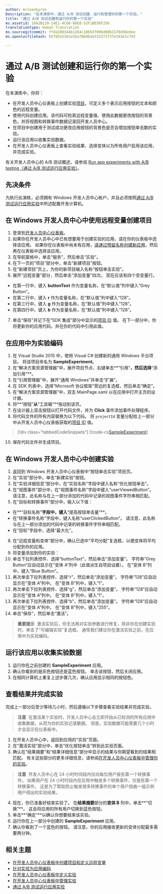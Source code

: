 ```yaml
---
author: mcleanbyron
Description: "在本演练中，通过 A/B 测试创建、运行和管理你的第一个实验。"
title: "通过 A/B 测试创建和运行你的第一个实验"
ms.assetid: 16A2B129-14E1-4C68-86E8-52F1BE58F256
translationtype: Human Translation
ms.sourcegitcommit: ffda100344b1264c18b93f096d8061570dd8edee
ms.openlocfilehash: 65785e53b2e5ba788dbda533373737e193e1c792

---
```


# <a name="create-and-run-your-first-experiment-with-ab-testing"></a>通过 A/B 测试创建和运行你的第一个实验

在本演练中，你将：
* 在开发人员中心仪表板上创建实验[项目](run-app-experiments-with-a-b-testing.md#terms)，可定义多个表示应用按钮的文本和颜色的远程变量。
* 使用代码创建应用，该代码可检索远程变量值、使用此数据更改按钮的背景色，并将视图和转换事件数据记录回开发人员中心。
* 在项目中创建用于测试成功更改应用按钮的背景色是否会增加按钮单击数的实验。
* 运行该应用以收集实验数据。
* 在开发人员中心仪表板上查看实验结果、选择变体以为所有用户启用该应用，并完成实验。

有关开发人员中心的 A/B 测试概述，请参阅 [Run app experiments with A/B testing（通过 A/B 测试运行应用实验）](run-app-experiments-with-a-b-testing.md)。

## <a name="prerequisites"></a>先决条件

为执行此演练，必须拥有 Windows 开发人员中心帐户，并且必须按照[通过 A/B 测试运行应用实验](run-app-experiments-with-a-b-testing.md)中所述配置开发计算机。

## <a name="create-a-project-with-remote-variables-in-windows-dev-center"></a>在 Windows 开发人员中心中使用远程变量创建项目

1. 登录到[开发人员中心仪表板](https://dev.windows.com/overview)。
2. 如果你在开发人员中心中已有想要用于创建实验的应用，请在你的仪表板中选择该应用。 如果你在仪表板中尚未有应用，[请通过预留名称创建新应用](../publish/create-your-app-by-reserving-a-name.md)，然后再在仪表板中选择该应用。
3. 在导航窗格中，单击“服务”，然后单击“实验”。
4. 在下一页的“项目”部分中，单击“新建项目”按钮。
5. 在“新建项目”页上，为你的新项目输入名称“按钮单击实验”。
6. 展开“远程变量”部分，然后单击“添加变量”四次。 现在应该有四个空变量行。
  * 在第一行中，键入 **buttonText** 作为变量名称，在“默认值”列中键入“Grey Button”。
  * 在第二行中，键入 **r** 作为变量名称，在“默认值”列中键入“128”。
  * 在第三行中，键入 **g** 作为变量名称，在“默认值”列中键入“128”。
  * 在第四行中，键入 **b** 作为变量名称，在“默认值”列中键入“128”。
7. 单击“保存”并记下在“SDK 集成”部分中显示的[项目 ID](run-app-experiments-with-a-b-testing.md#terms) 值。 在下一部分中，你将更新你的应用代码，并在你的代码中引用此值。

## <a name="code-the-experiment-in-your-app"></a>在应用中为实验编码

1. 在 Visual Studio 2015 中，使用 Visual C# 创建新的通用 Windows 平台项目。 将该项目命名为 **SampleExperiment**。
2. 在“解决方案资源管理器”中，展开项目节点、右键单击**“引用”**，然后选择**“添加引用”**。
3. 在“引用管理器”中，展开“通用 Windows”并单击“扩展”。
4. 在 SDK 列表中，选择“Microsoft 协议框架”旁边的复选框，然后单击“确定”。
5. 在“解决方案资源管理器”中，双击 MainPage.xaml 以在应用中打开主页的设计器。
6. 将**“按钮”**从**“工具箱”**拖动到该页。
7. 在设计器上双击按钮以打开代码文件，并为 **Click** 事件添加事件处理程序。  
8. 将代码文件的所有内容替换为以下代码。 将 ```projectId``` 变量分配给上一部分中从开发人员中心仪表板获取的[项目 ID](run-app-experiments-with-a-b-testing.md#terms) 值。

  > [!div class="tabbedCodeSnippets"]
  [!code-cs[SampleExperiment](./code/StoreSDKSamples/cs/ExperimentPage.xaml.cs#SampleExperiment)]

10. 保存代码文件并生成项目。

## <a name="create-the-experiment-in-windows-dev-center"></a>在 Windows 开发人员中心中创建实验

1. 返回到 Windows 开发人员中心仪表板中“按钮单击实验”项目页。
2. 在“实验”部分中，单击“新建实验”按钮。
5. 在“实验详细信息”部分中，在“实验名称”字段中键入名称“优化按钮单击”。
6. 在“视图事件”部分中，在“视图事件名称”字段中键入“userViewedButton”。 请注意，此名称与在上一部分添加的代码中记录的视图事件字符串相匹配。
7. 在“目标和转换事件”部分中，输入以下值：
  * 在**“目标名称”**字段中，键入**“提高按钮单击量”**。
  * 在“转换事件名称”字段中，键入名称“userClickedButton”。 请注意，此名称与在上一部分添加的代码中记录的转换事件字符串相匹配。
  * 在“目标”字段中，选择“最大化”。
8. 在“远程变量和变体”部分中，确认已选中“平均分配”复选框，以便变体将平均分配到你的应用。
9. 将变量添加到你的实验：
  9. 单击下拉列表控件、选择“buttonText”，然后单击“添加变量”。 字符串“Grey Button”应自动显示在“变体 A”列中（此值派生自项目设置）。 在“变体 B”列中，键入“Blue Button”。
  9. 再次单击下拉列表控件、选择“r”，然后单击“添加变量”。 字符串“128”应自动显示在“变体 A”列中。 在“变体 B”列中，键入“1”。
  9. 再次单击下拉列表控件、选择“g”，然后单击“添加变量”。 字符串“128”应自动显示在“变体 A”列中。 在“变体 B”列中，键入“1”。  
  9. 再次单击下拉列表控件、选择“b”，然后单击“添加变量”。 字符串“128”应自动显示在“变体 A”列中。 在“变体 B”列中，键入“255”。  
10. 单击“保存”，然后单击“激活”。

> **重要提示**&nbsp;&nbsp;激活实验后，你无法再对实验参数进行修复，除非你在创建实验时，单击了“可编辑实验”复选框。 通常我们建议你在激活实验之前，在应用中为实验编码。

## <a name="run-the-app-to-gather-experiment-data"></a>运行该应用以收集实验数据

1. 运行你在之前创建的 **SampleExperiment** 应用。
2. 确认你看到的是灰色按钮还是蓝色按钮。 单击该按钮，然后关闭应用。
3. 在相同计算机上重复上述步骤几次，确认应用显示相同的按钮色。

## <a name="review-the-results-and-complete-the-experiment"></a>查看结果并完成实验

完成上一部分后至少等待几小时，然后遵循以下步骤查看实验结果并完成实验。

> **注意**&nbsp;&nbsp;在激活某个实验时，开发人员中心会立即开始从已检测的所有应用中收集数据，从而为你的实验记录数据。 但是，实验数据可能需要几个小时才会显示在仪表板中。

1. 在开发人员中心中，返回到应用的“实验”页面。
2. 在“激活实验”部分中，单击“优化按钮单击”转到此实验页面。
3. 确认在“结果摘要”和“结果详细信息”部分中显示的结果与你期望看到的结果相匹配。 有关这些部分的更多详细信息，请参阅[在开发人员中心仪表板中管理你的实验](manage-your-experiment.md#review-the-results-of-your-experiment)。

  >**注意**&nbsp;&nbsp;开发人员中心在 24 小时时间段内仅向每位用户报告第一个转换事件。 如果用户在 24 小时时段内在应用中触发多个转换事件，仅报告第一个转换事件。 这是为了帮助防止触发很多转换事件的单个用户扭曲一组示例用户得出的实验结果。
4. 现在，你已准备好结束实验了。 在**结果摘要**部分的**变体 B** 列中，单击**“切换”**。 这会将应用的所有用户切换到蓝色按钮。
5. 单击**“确定”**以确认你想要结束该实验。
6. 运行你在上一部分中创建的 **SampleExperiment** 应用。
7. 确认你看到了一个蓝色的按钮。 请注意，你的应用接收更新的变体分配最多需要两分钟。

## <a name="related-topics"></a>相关主题

* [在开发人员中心仪表板中创建项目和定义远程变量](create-a-project-and-define-remote-variables-in-the-dev-center-dashboard.md)
* [针对实验为应用编码](code-your-experiment-in-your-app.md)
* [在开发人员中心仪表板中定义实验](define-your-experiment-in-the-dev-center-dashboard.md)
* [在开发人员中心仪表板中管理实验](manage-your-experiment.md)
* [通过 A/B 测试运行应用实验](run-app-experiments-with-a-b-testing.md)



<!--HONumber=Dec16_HO1-->


